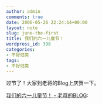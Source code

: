 ```yaml
---
author: admin
comments: true
date: 2006-05-26 22:24:14+00:00
layout: note
slug: june-the-first
title: 我们的六一儿童节！
wordpress_id: 398
categories:
- 不好归类
tags:
- 不好归类
---
```


过节了！大家到老蒋的Blog上庆贺一下。  

  

[我们的六一儿童节！ - 老蒋的BLOG](http://blog.5d.cn/vip/laojiang/200605/262876.html):

<blockquote>  

</blockquote>
